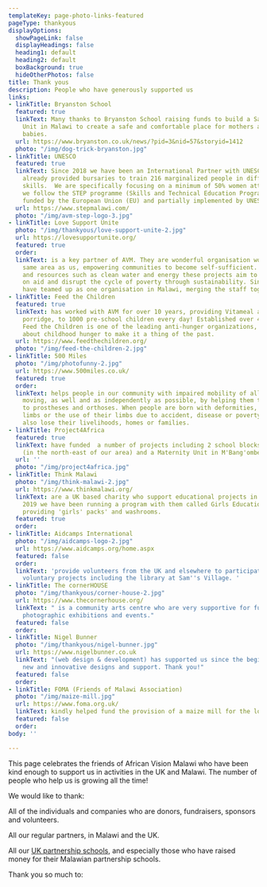 ```yaml
---
templateKey: page-photo-links-featured
pageType: thankyous
displayOptions:
  showPageLink: false
  displayHeadings: false
  heading1: default
  heading2: default
  boxBackground: true
  hideOtherPhotos: false
title: Thank yous
description: People who have generously supported us
links:
- linkTitle: Bryanston School
  featured: true
  linkText: Many thanks to Bryanston School raising funds to build a Safe Motherhood
    Unit in Malawi to create a safe and comfortable place for mothers and their new-born
    babies.
  url: https://www.bryanston.co.uk/news/?pid=3&nid=57&storyid=1412
  photo: "/img/dog-trick-bryanston.jpg"
- linkTitle: UNESCO
  featured: true
  linkText: Since 2018 we have been an International Partner with UNESCO who have
    already provided bursaries to train 216 marginalized people in different vocational
    skills.  We are specifically focusing on a minimum of 50% women attendance and
    we follow the STEP programme (Skills and Technical Education Programme) an initiative
    funded by the European Union (EU) and partially implemented by UNESCO.
  url: https://www.stepmalawi.com/
  photo: "/img/avm-step-logo-3.jpg"
- linkTitle: Love Support Unite
  photo: "/img/thankyous/love-support-unite-2.jpg"
  url: https://lovesupportunite.org/
  featured: true
  order: 
  linkText: is a key partner of AVM. They are wonderful organisation working in the
    same area as us, empowering communities to become self-sufficient. Using infrastructure
    and resources such as clean water and energy these projects aim to break reliance
    on aid and disrupt the cycle of poverty through sustainability. Since 2019, we
    have teamed up as one organisation in Malawi, merging the staff together.
- linkTitle: Feed the Children
  featured: true
  linkText: has worked with AVM for over 10 years, providing Vitameal a nutritional
    porridge, to 1000 pre-school children every day! Established over 40 years ago,
    Feed the Children is one of the leading anti-hunger organizations, raising awareness
    about childhood hunger to make it a thing of the past.
  url: https://www.feedthechildren.org/
  photo: "/img/feed-the-children-2.jpg"
- linkTitle: 500 Miles
  photo: "/img/photofunny-2.jpg"
  url: https://www.500miles.co.uk/
  featured: true
  order: 
  linkText: helps people in our community with impaired mobility of all kinds to get
    moving, as well and as independently as possible, by helping them to get access
    to prostheses and orthoses. When people are born with deformities, lose their
    limbs or the use of their limbs due to accident, disease or poverty, many of them
    also lose their livelihoods, homes or families.
- linkTitle: Project4Africa
  featured: true
  linkText: have funded  a number of projects including 2 school blocks at Namanyanga
    (in the north-east of our area) and a Maternity Unit in M'Bang'ombe.
  url: ''
  photo: "/img/project4africa.jpg"
- linkTitle: Think Malawi
  photo: "/img/think-malawi-2.jpg"
  url: https://www.thinkmalawi.org/
  linkText: are a UK based charity who support educational projects in Malawi. Since
    2019 we have been running a program with them called Girls Education Matters,
    providing 'girls' packs' and washrooms.
  featured: true
  order: 
- linkTitle: Aidcamps International
  photo: "/img/aidcamps-logo-2.jpg"
  url: https://www.aidcamps.org/home.aspx
  featured: false
  order: 
  linkText: 'provide volunteers from the UK and elsewhere to participate in short-term
    voluntary projects including the library at Sam''s Village. '
- linkTitle: The cornerHOUSE
  photo: "/img/thankyous/corner-house-2.jpg"
  url: https://www.thecornerhouse.org/
  linkText: " is a community arts centre who are very supportive for fundraising,
    photographic exhibitions and events."
  featured: false
  order: 
- linkTitle: Nigel Bunner
  photo: "/img/thankyous/nigel-bunner.jpg"
  url: https://www.nigelbunner.co.uk
  linkText: "(web design & development) has supported us since the beginning with
    new and innovative designs and support. Thank you!"
  featured: false
  order: 
- linkTitle: FOMA (Friends of Malawi Association)
  photo: "/img/maize-mill.jpg"
  url: https://www.foma.org.uk/
  linkText: kindly helped fund the provision of a maize mill for the local community.
  featured: false
  order: 
body: ''

---
```

This page celebrates the friends of African Vision Malawi who have been kind enough to support us in activities in the UK and Malawi. The number of people who help us is growing all the time!

We would like to thank:

All of the individuals and companies who are donors, fundraisers, sponsors and volunteers.

All our regular partners, in Malawi and the UK.

All our [UK partnership schools](/education/school-partnerships/#schools), and especially those who have raised money for their Malawian partnership schools.

Thank you so much to: